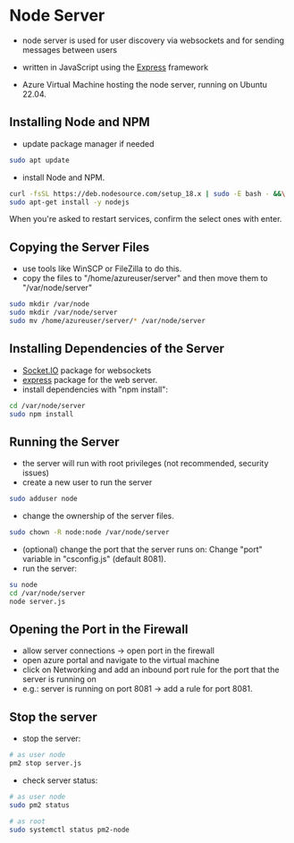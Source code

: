 # Node Server
* node server is used for user discovery via websockets and for sending messages between users
* written in JavaScript using the [Express](https://expressjs.com/) framework

* Azure Virtual Machine hosting the node server, running on Ubuntu 22.04.

## Installing Node and NPM
* update package manager if needed
```bash
sudo apt update
```
* install Node and NPM.
```bash
curl -fsSL https://deb.nodesource.com/setup_18.x | sudo -E bash - &&\
sudo apt-get install -y nodejs
```

When you're asked to restart services, confirm the select ones with enter.

## Copying the Server Files
* use tools like WinSCP or FileZilla to do this. 
* copy the files to "/home/azureuser/server" and then move them to "/var/node/server"
```bash
sudo mkdir /var/node
sudo mkdir /var/node/server
sudo mv /home/azureuser/server/* /var/node/server
```

## Installing Dependencies of the Server
* [Socket.IO](https://www.npmjs.com/package/socket.io) package for websockets 
* [express](https://www.npmjs.com/package/express) package for the web server. 
* install dependencies with "npm install":
```bash
cd /var/node/server
sudo npm install
```

## Running the Server
* the server will run with root privileges (not recommended, security issues)
* create a new user to run the server
```bash
sudo adduser node
```

* change the ownership of the server files.
```bash
sudo chown -R node:node /var/node/server
```

* (optional) change the port that the server runs on: Change "port" variable in "csconfig.js" (default 8081). 
* run the server:
```bash
su node
cd /var/node/server
node server.js
```

## Opening the Port in the Firewall
* allow server connections -> open port in the firewall
* open azure portal and navigate to the virtual machine
* click on Networking and add an inbound port rule for the port that the server is running on 
* e.g.: server is running on port 8081 -> add a rule for port 8081.

## Stop the server
* stop the server:
```bash
# as user node
pm2 stop server.js
```
* check server status:
```bash
# as user node
sudo pm2 status

# as root
sudo systemctl status pm2-node
```